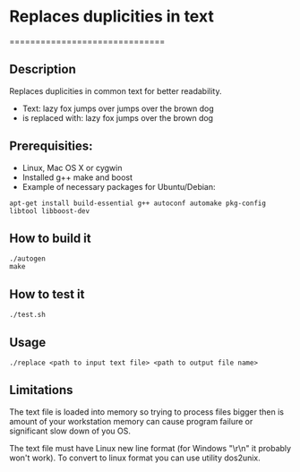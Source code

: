 # Replaces duplicities in text
==============================

## Description
Replaces duplicities in common text for better readability.
- Text: lazy fox jumps over jumps over the brown dog
- is replaced with: lazy fox jumps over the brown dog

## Prerequisities:
- Linux, Mac OS X or cygwin
- Installed g++ make and boost
- Example of necessary packages for Ubuntu/Debian:
```
apt-get install build-essential g++ autoconf automake pkg-config libtool libboost-dev
```

## How to build it
```
./autogen
make
```

## How to test it
```
./test.sh
```

## Usage
```
./replace <path to input text file> <path to output file name>
```

## Limitations
The text file is loaded into memory so trying to process files bigger then is amount of your workstation memory can cause program failure or significant slow down of you OS.

The text file must have Linux new line format (for Windows "\r\n" it probably won't work). To convert to linux format you can use utility dos2unix.
